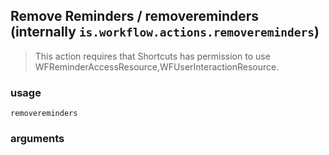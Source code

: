 
## Remove Reminders / removereminders (internally `is.workflow.actions.removereminders`)


> This action requires that Shortcuts has permission to use WFReminderAccessResource,WFUserInteractionResource.

### usage
`removereminders `

### arguments

